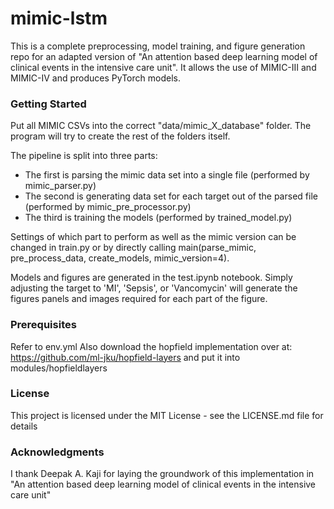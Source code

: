 # mimic-lstm

This is a complete preprocessing, model training, and figure generation repo for an adapted version of "An attention based deep learning model of clinical events in the intensive care unit".
It allows the use of MIMIC-III and MIMIC-IV and produces PyTorch models.

### Getting Started

Put all MIMIC CSVs into the correct "data/mimic_X_database" folder.
The program will try to create the rest of the folders itself.

The pipeline is split into three parts:
- The first is parsing the mimic data set into a single file (performed by mimic_parser.py)
- The second is generating data set for each target out of the parsed file (performed by mimic_pre_processor.py)
- The third is training the models (performed by trained_model.py)

Settings of which part to perform as well as the mimic version can be changed in train.py or
by directly calling main(parse_mimic, pre_process_data, create_models, mimic_version=4).

Models and figures are generated in the test.ipynb notebook.
Simply adjusting the target to 'MI', 'Sepsis', or 'Vancomycin' will generate the figures panels and images required for each part of the figure.

### Prerequisites
Refer to env.yml
Also download the hopfield implementation over at: https://github.com/ml-jku/hopfield-layers
and put it into modules/hopfieldlayers

### License
This project is licensed under the MIT License - see the LICENSE.md file for details

### Acknowledgments
I thank Deepak A. Kaji for laying the groundwork of this implementation in "An attention based deep learning model of clinical events in the intensive care unit"